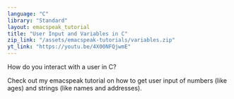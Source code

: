 ```yaml
---
language: "C"
library: "Standard"
layout: emacspeak_tutorial
title: "User Input and Variables in C"
zip_link: "/assets/emacspeak-tutorials/variables.zip"
yt_link: "https://youtu.be/4X00NFQjwmE"
---
```


How do you interact with a user in C?

Check out my emacspeak tutorial on how to get user input of numbers (like ages) and strings (like names and addresses).

